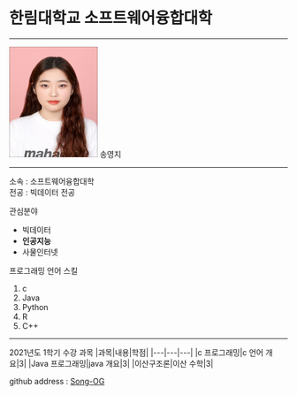 # 한림대학교 소프트웨어융합대학
---
<img src=syj.jpg height=200 width=160>
송영지

---
소속 : 소프트웨어융합대학   
전공 : 빅데이터 전공

관심분야
* 빅데이터
* **인공지능**
* 사물인터넷

프로그래밍 언어 스킬
1. c
2. Java
3. Python
4. R
5. C++

--------------------

2021년도 1학기 수강 과목
|과목|내용|학점|
|---|---|---|
|c 프로그래밍|c 언어 개요|3|
|Java 프로그래밍|java 개요|3|
|이산구조론|이산 수학|3|

github address : [Song-OG][github]

[github]:http://github.com/Song-OG

